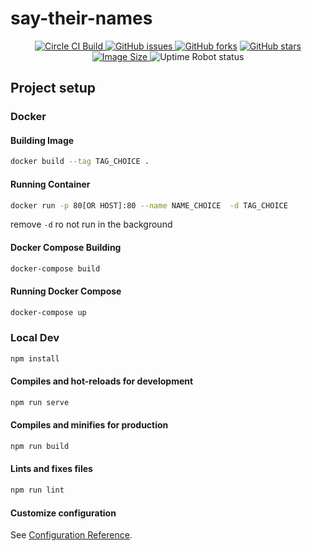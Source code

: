 # say-their-names
<p align="center">
    <a href="https://img.shields.io/circleci/build/github/NinjaAung/say-their-names"><img src="https://img.shields.io/circleci/build/github/NinjaAung/say-their-names" alt="Circle CI Build">
</a>
    <a href="https://github.com/NinjaAung/say-their-names/issues"><img alt="GitHub issues" src="https://img.shields.io/github/issues/NinjaAung/say-their-names"</a>    
    <a href="https://github.com/NinjaAung/say-their-names/network"><img alt="GitHub forks" src="https://img.shields.io/github/forks/NinjaAung/say-their-names"></a>
    <a href="https://github.com/NinjaAung/say-their-names/stargazers"><img alt="GitHub stars" src="https://img.shields.io/github/stars/NinjaAung/say-their-names">
</a>
    <a href="https://hub.docker.com/r/ninjer27/say-their-names"><img alt="Image Size" src="https://shields.beevelop.com/docker/image/image-size/beevelop/shields/latest.svg">
 </a>
  <img alt="Uptime Robot status" src="https://img.shields.io/uptimerobot/status/m786624231-df9f068ef2605c8ad246760f">
        
</p>

## Project setup

### Docker

#### Building Image
```bash
docker build --tag TAG_CHOICE .
```

#### Running Container
```bash
docker run -p 80[OR HOST]:80 --name NAME_CHOICE  -d TAG_CHOICE
```
remove `-d` ro not run in the background

#### Docker Compose Building
```bash
docker-compose build
```


#### Running Docker Compose
```bash
docker-compose up
```


### Local Dev

```bash
npm install
```

#### Compiles and hot-reloads for development

```bash
npm run serve
```

#### Compiles and minifies for production

```bash
npm run build
```

#### Lints and fixes files

```bash
npm run lint
```

#### Customize configuration

See [Configuration Reference](https://cli.vuejs.org/config/).
